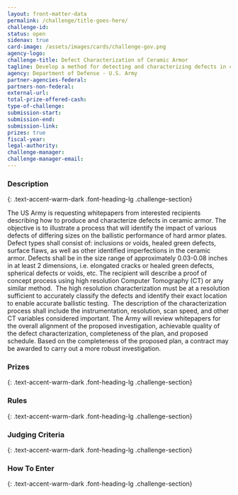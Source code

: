 ```yaml
---
layout: front-matter-data
permalink: /challenge/title-goes-here/
challenge-id: 
status: open
sidenav: true
card-image: /assets/images/cards/challenge-gov.png
agency-logo: 
challenge-title: Defect Characterization of Ceramic Armor
tagline: Develop a method for detecting and characterizing defects in ceramic armor to help keep our warfighters safe.
agency: Department of Defense - U.S. Army
partner-agencies-federal: 
partners-non-federal: 
external-url:
total-prize-offered-cash:
type-of-challenge: 
submission-start: 
submission-end: 
submission-link:  
prizes: true
fiscal-year:
legal-authority:
challenge-manager:
challenge-manager-email:
---
```




<!-- Description start -->
### Description
{: .text-accent-warm-dark .font-heading-lg .challenge-section}

<p>The US Army is requesting whitepapers from interested recipients describing how to produce and characterize defects in ceramic armor. The objective is to illustrate a process that will identify the impact of various defects of differing sizes on the ballistic performance of hard armor plates.&nbsp; Defect types shall consist of: inclusions or voids, healed green defects, surface flaws, as well as other identified imperfections in the ceramic armor. Defects shall be in the size range of approximately 0.03-0.08 inches in at least 2 dimensions, i.e. elongated cracks or healed green defects, spherical defects or voids, etc. The recipient will describe a proof of concept process using high resolution Computer Tomography (CT) or any similar method.&nbsp; The high resolution characterization must be at a resolution sufficient to accurately classify the defects and identify their exact location to enable accurate ballistic testing.&nbsp; The description of the characterization process shall include the instrumentation, resolution, scan speed, and other CT variables considered important. The Army will review whitepapers for the overall alignment of the proposed investigation, achievable quality of the defect characterization, completeness of the plan, and proposed schedule. Based on the completeness of the proposed plan, a contract may be awarded to carry out a more robust investigation.</p>

<!-- Prizes start -->
### Prizes
{: .text-accent-warm-dark .font-heading-lg .challenge-section}


<!-- Rules start -->
### Rules 
{: .text-accent-warm-dark .font-heading-lg .challenge-section}


<!-- Judging start -->
### Judging Criteria
{: .text-accent-warm-dark .font-heading-lg .challenge-section}


<!--  How To Enter start -->
### How To Enter
{: .text-accent-warm-dark .font-heading-lg .challenge-section}
